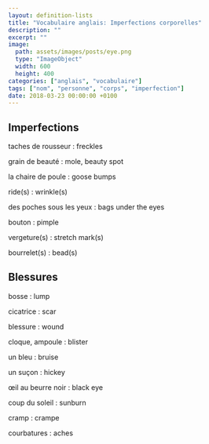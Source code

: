 ```yaml
---
layout: definition-lists
title: "Vocabulaire anglais: Imperfections corporelles"
description: ""
excerpt: ""
image:
  path: assets/images/posts/eye.png
  type: "ImageObject"
  width: 600
  height: 400
categories: ["anglais", "vocabulaire"]
tags: ["nom", "personne", "corps", "imperfection"]
date: 2018-03-23 00:00:00 +0100
---
```


## Imperfections

taches de rousseur
: freckles

grain de beauté
: mole, beauty spot

la chaire de poule
: goose bumps

ride(s)
: wrinkle(s)

des poches sous les yeux
: bags under the eyes

bouton
: pimple

vergeture(s)
: stretch mark(s)

bourrelet(s)
: bead(s)


## Blessures

bosse
: lump

cicatrice
: scar

blessure
: wound

cloque, ampoule
: blister

un bleu
: bruise

un suçon
: hickey

œil au beurre noir
: black eye

coup du soleil
: sunburn

cramp
: crampe

courbatures
: aches
